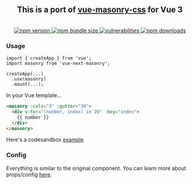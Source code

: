 <center>
<h2>This is a port of <a href="https://github.com/paulcollett/vue-masonry-css">vue-masonry-css</a> for Vue 3</h2>
<br/>
<a href="https://npmjs.org/package/vue-next-masonry">
	<img src="https://img.shields.io/npm/v/vue-next-masonry.svg?style=for-the-badge"  alt="npm version">
    <img alt="npm bundle size" src="https://img.shields.io/bundlephobia/min/vue-next-masonry?style=for-the-badge">
	<img src="https://img.shields.io/snyk/vulnerabilities/npm/vue-next-masonry?style=for-the-badge" alt="vulnerabilities">
	<img src="https://img.shields.io/npm/dm/vue-next-masonry?style=for-the-badge" alt="npm downloads">
</a>
</center>

### Usage
```TS
import { createApp } from 'vue';
import masonry from 'vue-next-masonry';

createApp(...)
  .use(masonry)
  .mount(...);

```

In your Vue template...

```HTML
<masonry :cols="3" :gutter="30">
  <div v-for="(number, index) in 20" :key="index">
    {{ number }}
  </div>
</masonry>
```

Here's a codesandbox [example](https://codesandbox.io/s/vue-next-masonry-0kwxd)

### Config

Everything is similar to the original component. You can learn more about props/config [here](https://github.com/paulcollett/vue-masonry-css).
